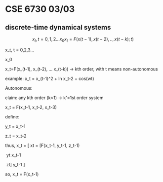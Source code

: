 # CSE 6730 03/03

## discrete-time dynamical systems

$$
x_t , t=0,1,2...
x_0
x_t = F(x(t-1),x(t-2),..,x(t-k); t)
$$

x_t, t = 0,2,3...

x_0

x_t=F(x_(t-1), x_(t-2), ... x_(t-k))    -> kth order, with t means non-autonomous 

example: x_t = x_(t-1)^2 + ln x_t-2 + cos(wt)



Autonomous:

claim: any kth order (k>1)    ->  k'=1st order system

x_t = F(x_t-1,  x_t-2,   x_t-3)

define:

y_t = x_t-1

z_t = x_t-2

thus, x_t = [ xt     = [F(x_t-1,  y_t-1,   z_t-1)

​					 yt	      x_t-1

​					 zt]         y_t-1 							]

so, x_t = F(x_t-1)





